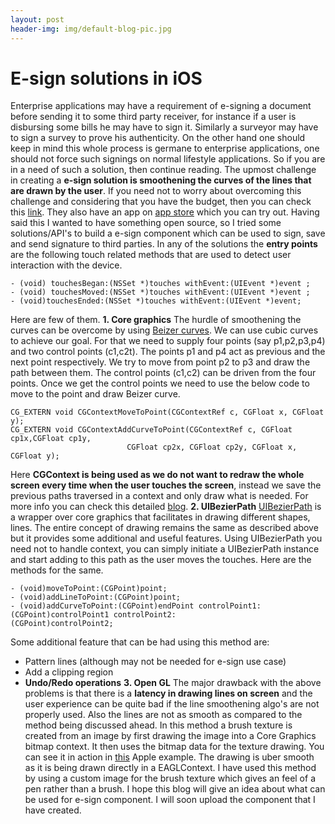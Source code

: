 ```yaml
---
layout: post
header-img: img/default-blog-pic.jpg
---
```


# E-sign solutions in iOS

Enterprise applications may have a requirement of e-signing a document before sending it to some third party receiver, for instance if a user is disbursing some bills he may have to sign it. Similarly a surveyor may have to sign a survey to prove his authenticity. On the other hand one should keep in mind this whole process is germane to enterprise applications, one should not force such signings on normal lifestyle applications. So if you are in a need of such a solution, then continue reading.  The upmost challenge in creating a **e-sign solution is smoothening the curves of the lines that are drawn by the user**. If you need not to worry about overcoming this challenge and considering that you have the budget, then you can check this [link](http://tenonedesign.com/t1autograph.php). They also have an app on [app store](http://itunes.apple.com/us/app/autograph/id339423436?mt=8) which you can try out. Having said this I wanted to have something open source, so I tried some solutions/API's to build a e-sign component which can be used to sign, save and send signature to third parties. In any of the solutions the **entry points** are the following touch related methods that are used to detect user interaction with the device. 
    
    
    - (void) touchesBegan:(NSSet *)touches withEvent:(UIEvent *)event ;
    - (void) touchesMoved:(NSSet *)touches withEvent:(UIEvent *)event ;
    - (void)touchesEnded:(NSSet *)touches withEvent:(UIEvent *)event;
    

Here are few of them. **1\. Core graphics** The hurdle of smoothening the curves can be overcome by using [Beizer curves](http://en.wikipedia.org/wiki/B%C3%A9zier_curve). We can use cubic curves to achieve our goal. For that we need to supply four points (say p1,p2,p3,p4) and two control points (c1,c2t). The points p1 and p4 act as previous and the next point respectively. We try to move from point p2 to p3 and draw the path between them. The control points (c1,c2) can be driven from the four points. Once we get the control points we need to use the below code to move to the point and draw Beizer curve. 
    
    
    CG_EXTERN void CGContextMoveToPoint(CGContextRef c, CGFloat x, CGFloat y);
    CG_EXTERN void CGContextAddCurveToPoint(CGContextRef c, CGFloat cp1x,CGFloat cp1y,
                              CGFloat cp2x, CGFloat cp2y, CGFloat x, CGFloat y);
    

Here **CGContext is being used as we do not want to redraw the whole screen every time when the user touches the screen**, instead we save the previous paths traversed in a context and only draw what is needed. For more info you can check this detailed [blog](http://blog.effectiveui.com/?p=8105). **2\. UIBezierPath** [UIBezierPath](https://developer.apple.com/library/ios/#DOCUMENTATION/UIKit/Reference/UIBezierPath_class/Reference/Reference.html) is a wrapper over core graphics that facilitates in drawing different shapes, lines. The entire concept of drawing remains the same as described above but it provides some additional and useful features. Using UIBezierPath you need not to handle context, you can simply initiate a UIBezierPath instance and start adding to this path as the user moves the touches. Here are the methods for the same. 
    
    
    - (void)moveToPoint:(CGPoint)point;
    - (void)addLineToPoint:(CGPoint)point;
    - (void)addCurveToPoint:(CGPoint)endPoint controlPoint1:(CGPoint)controlPoint1 controlPoint2:
    (CGPoint)controlPoint2;
    

Some additional feature that can be had using this method are: 

  * Pattern lines (although may not be needed for e-sign use case)
  * Add a clipping region
  * **Undo/Redo operations**
**3\. Open GL** The major drawback with the above problems is that there is a **latency in drawing lines on screen** and the user experience can be quite bad if the line smoothening algo's are not properly used. Also the lines are not as smooth as compared to the method being discussed ahead. In this method a brush texture is created from an image by first drawing the image into a Core Graphics bitmap context. It then uses the bitmap data for the texture drawing. You can see it in action in [this](https://developer.apple.com/library/ios/#samplecode/GLPaint/Introduction/Intro.html) Apple example. The drawing is uber smooth as it is being drawn directly in a EAGLContext. I have used this method by using a custom image for the brush texture which gives an feel of a pen rather than a brush. I hope this blog will give an idea about what can be used for e-sign component. I will soon upload the component that I have created.